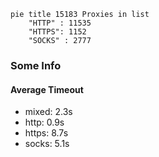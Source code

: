 
```mermaid
pie title 15183 Proxies in list
    "HTTP" : 11535
    "HTTPS": 1152
    "SOCKS" : 2777
```

### Some Info
#### Average Timeout

- mixed: 2.3s
- http: 0.9s
- https: 8.7s
- socks: 5.1s